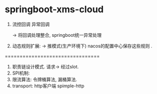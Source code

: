 # springboot-xms-cloud
1. 流控回调
   异常回调

   -> 将回调处理整合,  springboot统一异常处理

2.  动态规则扩展:   -> 推模式(生产环境下)
    nacos的配置中心保存这些规则 .

================================
1. 职责链设计模式.   请求-> 经过slot.
2. SPI机制:
4. 限流算法:
   令牌桶算法,  漏桶算法.
5. transport:  http客户端
   spimple-http
